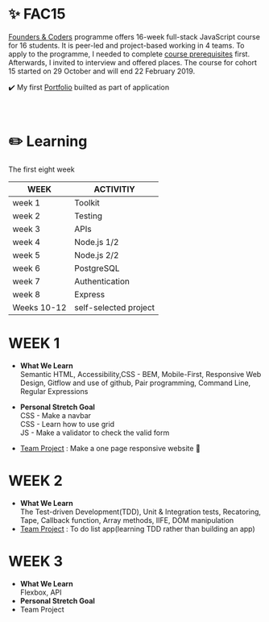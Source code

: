 # :sparkles: FAC15 
[Founders & Coders](https://foundersandcoders.com/) programme offers 16-week full-stack JavaScript course for 16 students. It is peer-led and project-based working in 4 teams. To apply to the programme, I needed to complete [course prerequisites](https://foundersandcoders.com/apply/prerequisites/) first. Afterwards, I invited to interview and offered places. The course for cohort 15 started on 29 October and will end 22 February 2019.

:heavy_check_mark: My first [Portfolio](https://whooolia.github.io/First-Portfolio/) builted as part of application
<br><br><br>

# :pencil2: Learning
The first eight week

| WEEK  | ACTIVITIY |
| ------------- | ------------- |
|  week 1  | Toolkit   |
|  week 2  | Testing   |
|  week 3  |  APIs     | 
|  week 4  | Node.js 1/2 |
|  week 5  | Node.js 2/2 |
|  week 6  | PostgreSQL |
|  week 7  | Authentication |
|  week 8  | Express |
|  Weeks 10-12  | self-selected project |

# WEEK 1
- **What We Learn**
<br>Semantic HTML, Accessibility,CSS - BEM, Mobile-First, Responsive Web Design, Gitflow and use of github, Pair programming, Command Line, Regular Expressions
 
- **Personal Stretch Goal**
<br>CSS - Make a navbar
<br>CSS - Learn how to use grid
<br>JS - Make a validator to check the valid form
  
- [Team Project](https://fac-15.github.io/CC/) : Make a one page responsive website :muscle:

# WEEK 2
- **What We Learn**
<br> The Test-driven Development(TDD), Unit & Integration tests, Recatoring, Tape, Callback function, Array methods, IIFE, DOM manipulation
- [Team Project](https://fac-15.github.io/CC_toDoList/) : To do list app(learning TDD rather than building an app)

# WEEK 3
- **What We Learn**
<br> Flexbox, API
- **Personal Stretch Goal**
- Team Project


